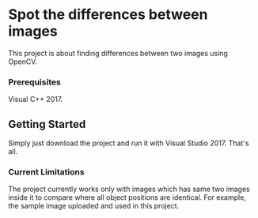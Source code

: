 # Spot the differences between images

This project is about finding differences between two images using OpenCV.

### Prerequisites

Visual C++ 2017.

## Getting Started

Simply just download the project and run it with Visual Studio 2017. That's all.


### Current Limitations

The project currently works only with images which has same two images inside it to compare where all object positions are identical. For example, the sample
image uploaded and used in this project.